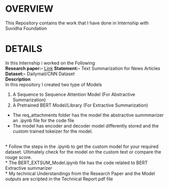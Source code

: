 # **OVERVIEW**
This Repository contains the work that I have done in Internship with Suvidha Foundation
</br>

# **DETAILS**
In this Internship i worked on the Following
</br>
 **Research paper:-** [Link](https://arxiv.org/pdf/1704.04368.pdf)
 **Statement:-** Text Summarization for News Articles </br>
 **Dataset:-** Dailymail/CNN Dataset </br>
 **Description** </br>
 In this repository I created two type of Models</br>
 1. A Sequence to Sequence Attention Model (For Abstractive Summarization)</br>
 2. A Pretrained BERT Model/Library (For Extractive Summarization)</br>

* The req_attachments folder has the model the abstractive summmarizer an .ipynb file for the code file 
* The model has encoder and decoder model differently stored and the custom trained tokeizer for the model.
</br>
* Follow the steps in the .ipynb to get the custom model for your required dataset. Ultimately check for the model on the custom text or compare the rouge score.
</br>
* The BERT_EXTSUM_Model.ipynb file has the code related to BERT Extractive summarizer
</br>
* My technical Understandings from the Research Paper and the Model outputs are scripted in the Technical Report.pdf file